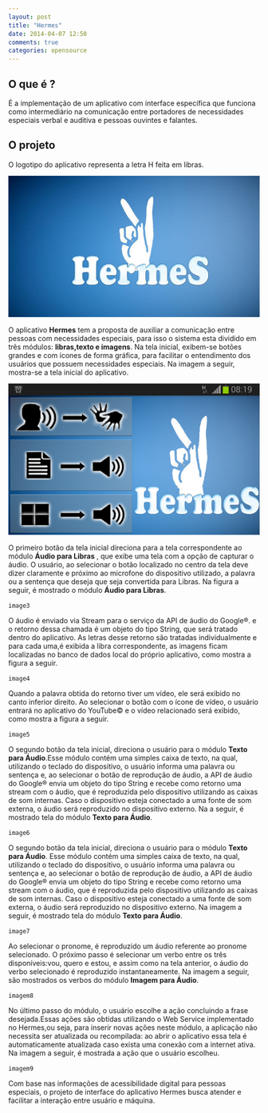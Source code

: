 ```yaml
---
layout: post
title: "Hermes"
date: 2014-04-07 12:50
comments: true
categories: opensource
---
```


## O que é ?
  É a implementação de um aplicativo com interface específica que funciona como intermediário na comunicação entre portadores de necessidades especiais verbal e auditiva e pessoas ouvintes e falantes.
  
## O projeto

O logotipo do aplicativo representa a letra H feita em libras.

!["Imagem 1"][1]

O aplicativo **Hermes** tem a proposta de auxiliar a comunicação entre pessoas com necessidades especiais, para isso o sistema esta dividido em três módulos: **libras,texto e imagens**.
Na tela inicial, exibem-se botões grandes e com ícones de forma gráfica, para facilitar o entendimento dos usuários que possuem necessidades especiais. Na imagem a seguir, mostra-se a tela inicial do aplicativo.

!["Imagem 1"][2]

O primeiro botão da tela inicial direciona para a tela correspondente ao módulo **Áudio para Libras** , que exibe uma tela com a opção de capturar o áudio. O usuário, ao selecionar o botão localizado no centro da tela deve dizer claramente e próximo ao microfone do dispositivo utilizado, a palavra ou a sentença que deseja que seja convertida para Libras. Na figura a seguir, é mostrado o módulo **Áudio para Libras**.

	image3

O áudio é enviado via Stream para o serviço da API de áudio do Google®. e o retorno dessa chamada é um objeto do tipo String, que será tratado dentro do 
aplicativo. As letras desse retorno são tratadas individualmente e para cada uma,é exibida a libra correspondente, as imagens ficam localizadas no banco de dados local do próprio aplicativo, como mostra a figura a seguir.	

	image4

Quando a palavra obtida do retorno tiver um vídeo, ele será exibido no canto inferior direito. Ao selecionar o botão com o ícone de vídeo, o usuário entrará no aplicativo do YouTube© e o vídeo relacionado será exibido, como mostra a figura a seguir.	

	image5

O segundo botão da tela inicial, direciona o usuário para o módulo **Texto para Áudio**.Esse módulo contém uma simples caixa de 
texto, na qual, utilizando o teclado do dispositivo, o usuário informa uma palavra  ou sentença e, ao selecionar o botão de reprodução de áudio, a API de áudio do Google® envia um objeto do tipo String e recebe como retorno uma stream com o áudio, que é reproduzida pelo dispositivo utilizando as caixas de som internas. Caso o dispositivo esteja conectado a uma fonte de som externa, o áudio será reproduzido no dispositivo externo. Na a seguir, é mostrado tela do módulo **Texto para Áudio**.	
	
	image6

O segundo botão da tela inicial, direciona o usuário para o módulo **Texto para Áudio**. Esse módulo contém uma simples caixa de 
texto, na qual, utilizando o teclado do dispositivo, o usuário informa uma palavra ou sentença e, ao selecionar o botão de reprodução de áudio, a API de áudio do Google® envia um objeto do tipo String e recebe como retorno uma stream com o áudio, que é reproduzida pelo dispositivo utilizando as caixas de som internas. Caso o dispositivo esteja conectado a uma fonte de som externa, o áudio será reproduzido no dispositivo externo. Na imagem a  seguir, é mostrado tela do módulo **Texto para Áudio**.
	
	image7

Ao selecionar o pronome, é reproduzido um áudio referente ao pronome selecionado. O próximo passo é selecionar um verbo entre os três disponíveis:vou, quero e estou, e assim como na tela anterior, o áudio do verbo selecionado é reproduzido instantaneamente. Na imagem a seguir, são mostrados os verbos do módulo **Imagem para Áudio**.	
	
	imagem8

No último passo do módulo, o usuário escolhe a ação concluindo a frase desejada.Essas ações são obtidas utilizando o Web Service implementado no Hermes,ou seja, para inserir novas ações neste módulo, a aplicação não necessita ser atualizada ou recompilada: ao abrir o aplicativo essa tela é automaticamente atualizada caso exista uma conexão com a internet ativa. Na imagem a seguir, é mostrada a ação que o usuário escolheu.

	imagem9

Com base nas informações de acessibilidade digital para pessoas especiais, o projeto de interface do aplicativo Hermes busca atender e facilitar a interação entre usuário e máquina.
	


  [1]: https://raw.githubusercontent.com/viniciusmo/viniciusmo.github.com/master/images/blog/opensource/hermes/image1.jpg
  [2]: https://raw.githubusercontent.com/viniciusmo/viniciusmo.github.com/master/images/blog/opensource/hermes/image2.png
  [3]: https://raw.githubusercontent.com/viniciusmo/viniciusmo.github.com/master/images/blog/opensource/hermes/image3.png
  [4]: https://raw.githubusercontent.com/viniciusmo/viniciusmo.github.com/master/images/blog/opensource/hermes/image4.png
  [5]: https://raw.githubusercontent.com/viniciusmo/viniciusmo.github.com/master/images/blog/opensource/hermes/image5.png
  [6]: https://raw.githubusercontent.com/viniciusmo/viniciusmo.github.com/master/images/blog/opensource/hermes/image6.png
  [7]: https://raw.githubusercontent.com/viniciusmo/viniciusmo.github.com/master/images/blog/opensource/hermes/image7.png
